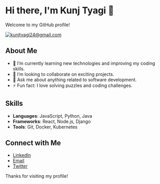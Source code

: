 # Hi there, I'm Kunj Tyagi 👋

Welcome to my GitHub profile!

<p align="left"> <a href="https://github.com/ryo-ma/github-profile-trophy"><img src="https://github-readme-stats.vercel.app/api?username=Kunj-Tyagi" alt="kunjtyagi24@gmail.com" /></a> </p>

## About Me

- 🌱 I’m currently learning new technologies and improving my coding skills.
- 👯 I’m looking to collaborate on exciting projects.
- 💬 Ask me about anything related to software development.
- ⚡ Fun fact: I love solving puzzles and coding challenges.

## Skills

- **Languages**: JavaScript, Python, Java
- **Frameworks**: React, Node.js, Django
- **Tools**: Git, Docker, Kubernetes

## Connect with Me

- [LinkedIn](https://www.linkedin.com/in/kunj-tyagi/)
- [Email](kunjtyagi24@gmail.com)
- [Twitter](https://twitter.com/KunjTyagi)

Thanks for visiting my profile!